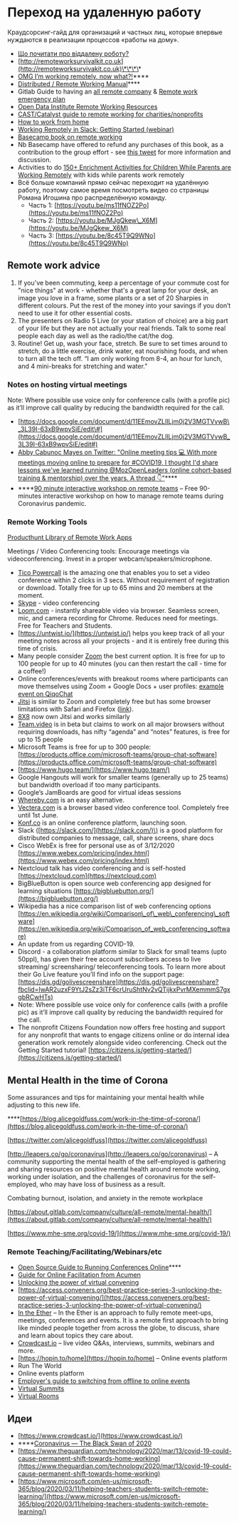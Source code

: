 # Переход на удаленную работу

Краудсорсинг-гайд для организаций и частных лиц, которые впервые нуждаются в реализации процессов «работы на дому».

* [Що почитати про віддалену роботу?](https://www.notion.so/8aae91ba856c492b863dc07a87ac1a0d)
* [http://remoteworksurvivalkit.co.uk](http://remoteworksurvivakit.co.uk)\*\*\*\*
* [OMG I’m working remotely, now what?!](http://omgwfh.com)\*\*\*\*
* [Distributed / Remote Working Manual](https://edgeryders.eu/t/distributed-collaboration-manual/11263)\*\*\*\*
* Gitlab Guide to having an [all remote company](https://about.gitlab.com/company/culture/all-remote/guide/) & [Remote work emergency plan](https://about.gitlab.com/company/culture/all-remote/remote-work-emergency-plan/)
* [Open Data Institute Remote Working Resources](https://docs.google.com/document/d/10TkXOjKVHFwuApo4v2eEbgVVE1l0mf5gOKG8F6T7TO0/edit#heading=h.3fngvdcfo2cs)
* [CAST/Catalyst guide to remote working for charities/nonprofits](https://www.civilsociety.co.uk/voices/how-to-work-remotely-in-a-time-of-coronavirus.html)
* [How to work from home](www.theverge.com/2020/3/11/21171349/remote-work-how-to-home-coronavirus-quarantine-productivity-tips)
* [Working Remotely in Slack: Getting Started \(webinar\)](https://slack.com/events/webinars/working-remotely-in-slack-getting-started)
* [Basecamp book on remote working](https://basecamp.com/books/remote)
* Nb Basecamp have offered to refund any purchases of this book, as a contribution to the group effort - see [this tweet](https://twitter.com/jasonfried/status/1237773562322259970) for more information and discussion. 
* Activities to do [150+ Enrichment Activities for Children While Parents are Working Remotely](https://docs.google.com/spreadsheets/d/1KCFnWreu4v7VoO3NbgP-Qcq2LyE1FvliYSoiTLRY7Qg/edit?usp=sharing) with kids while parents work remotely
* Всё больше компаний прямо сейчас переходит на удалённую работу, поэтому самое время посмотреть видео со страницы Романа Игошина про распределённую команду.
  * Часть 1: [https://youtu.be/ms11fNOZ2Po](https://youtu.be/ms11fNOZ2Po)
  * Часть 2: [https://youtu.be/MJgQkew\_X6M](https://youtu.be/MJgQkew_X6M)
  * Часть 3: [https://youtu.be/8c45T9Q9WNo](https://youtu.be/8c45T9Q9WNo)

## **Remote work advice**

1. If you've been commuting, keep a percentage of your commute cost for "nice things" at work - whether that's a great lamp for your desk, an image you love in a frame, some plants or a set of 20 Sharpies in different colours. Put the rest of the money into your savings if you don’t need to use it for other essential costs.
2. The presenters on Radio 5 Live \(or your station of choice\) are a big part of your life but they are not actually your real friends. Talk to some real people each day as well as the radio/the cat/the dog.
3. Routine! Get up, wash your face, stretch. Be sure to set times around to stretch, do a little exercise, drink water, eat nourishing foods, and when to turn all the tech off. “I am only working from 8-4, an hour for lunch, and 4 mini-breaks for stretching and water.”

### Notes on hosting virtual meetings

Note: Where possible use voice only for conference calls \(with a profile pic\) as it’ll improve call quality by reducing the bandwidth required for the call.

* [https://docs.google.com/document/d/11EEmovZLlILjm0j2V3MGTVvwB\_3L39I-63xB9wpvSiE/edit\#](https://docs.google.com/document/d/11EEmovZLlILjm0j2V3MGTVvwB_3L39I-63xB9wpvSiE/edit#)
* [Abby Cabunoc Mayes on Twitter: "Online meeting tips 💻 With more meetings moving online to prepare for \#COVID19, I thought I'd share lessons we've learned running @MozOpenLeaders \(online cohort-based training & mentorship\) over the years. A thread 👇"](https://twitter.com/abbycabs/status/1237001927734542341)\*\*\*\*
* \*\*\*\*[90 minute interactive workshop on remote teams](https://www.daoleadership.com/managingremoteworkforce/) – Free 90-minutes interactive workshop on how to manage remote teams during Coronavirus pandemic.

### **Remote Working Tools**

[Producthunt Library of Remote Work Apps](https://www.producthunt.com/e/remote-apps)

Meetings / Video Conferencing tools: Encourage meetings via videoconferencing. Invest in a proper webcam/speakers/microphone.

* [Tico Powercall](https://tico.chat/powercall) is the amazing one that enables you to set a video conference within 2 clicks in 3 secs. Without requirement of registration or download. Totally free for up to 65 mins and 20 members at the moment.
* [Skype](https://www.skype.com/en/) - video conferencing
* [Loom.com](https://www.loom.com/) - instantly shareable video via browser. Seamless screen, mic, and camera recording for Chrome. Reduces need for meetings. Free for Teachers and Students.
* [https://untwist.io/](https://untwist.io/) helps you keep track of all your meeting notes across all your projects - and it is entirely free during this time of crisis. 
* Many people consider [Zoom](https://zoom.us) the best current option. It is free for up to 100 people for up to 40 minutes \(you can then restart the call - time for a coffee!\)
* Online conferences/events with breakout rooms where participants can move themselves using Zoom + Google Docs + user profiles: [example event on QiqoChat](https://qiqochat.com/e/bfAzdiJjsPpomrZWrbhELQzJk)
* [Jitsi](http://jitsi.org) is similar to Zoom and completely free but has some browser limitations with Safari and Firefox \([link](https://github.com/jitsi/lib-jitsi-meet/blob/fa24ac5289c5e73b2f5d4fe005cef8f9cfff8268/modules/browser/capabilities.json)\).
* [8X8](http://8x8.com) now own Jitsi and works similarly
* [Team.video](https://team.video) is in beta but claims to work on all major browsers without requiring downloads, has nifty “agenda” and “notes” features, is free for up to 15 people
* Microsoft Teams is free for up to 300 people: [https://products.office.com/microsoft-teams/group-chat-software](https://products.office.com/microsoft-teams/group-chat-software)
* [https://www.hugo.team/](https://www.hugo.team/)
* Google Hangouts will work for smaller teams \(generally up to 25 teams\) but bandwidth overload if too many participants.
* Google’s JamBoards are good for virtual ideas sessions
* [Whereby.com](https://whereby.com/) is an easy alternative.
* [Vectera.com](https://www.vectera.com/) is a browser based video conference tool. Completely free until 1st June.
* [Konf.co](https://konf.co) is an online conference platform, launching soon.
* Slack \([https://slack.com/](https://slack.com/)\) is a good platform for distributed companies to message, call, share screens, share docs 
* Cisco WebEx is free for personal use as of 3/12/2020 [https://www.webex.com/pricing/index.html](https://www.webex.com/pricing/index.html) 
* Nextcloud talk has video conferencing and is self-hosted [https://nextcloud.com](https://nextcloud.com) 
* BigBlueButton is open source web conferencing app designed for learning situations  [https://bigbluebutton.org/](https://bigbluebutton.org/) 
* Wikipedia has a nice comparison list of web conferencing options [https://en.wikipedia.org/wiki/Comparison\_of\_web\_conferencing\_software](https://en.wikipedia.org/wiki/Comparison_of_web_conferencing_software) 
* An update from us regarding COVID-19.
* Discord - a collaboration platform similar to Slack for small teams \(upto 50ppl\), has given their free account subscribers access to live streaming/ screensharing/ teleconferencing tools. To learn more about their Go Live feature you’ll find info on the support page: [https://dis.gd/golivescreenshare](https://dis.gd/golivescreenshare?fbclid=IwAR2uzxF9YtJ2sZz3iTF6crUruShtNv2vQTijkxPvrMXemmmS7gxgbRCwHTs)
* Note: Where possible use voice only for conference calls \(with a profile pic\) as it’ll improve call quality by reducing the bandwidth required for the call.
* The nonprofit Citizens Foundation now offers free hosting and support for any nonprofit that wants to engage citizens online or do internal idea generation work remotely alongside video conferencing. Check out the Getting Started tutorial! [https://citizens.is/getting-started/](https://citizens.is/getting-started/)

## **Mental Health in the time of Corona**

Some assurances and tips for maintaining your mental health while adjusting to this new life.

\*\*\*\*[https://blog.alicegoldfuss.com/work-in-the-time-of-corona/](https://blog.alicegoldfuss.com/work-in-the-time-of-corona/)

[https://twitter.com/alicegoldfuss](https://twitter.com/alicegoldfuss)

[http://leapers.co/go/coronavirus](http://leapers.co/go/coronavirus) – A community supporting the mental health of the self-employed is gathering and sharing resources on positive mental health around remote working, working under isolation, and the challenges of coronavirus for the self-employed, who may have loss of business as a result.

Combating burnout, isolation, and anxiety in the remote workplace

[https://about.gitlab.com/company/culture/all-remote/mental-health/](https://about.gitlab.com/company/culture/all-remote/mental-health/)

[https://www.mhe-sme.org/covid-19/](https://www.mhe-sme.org/covid-19/) 

### **Remote Teaching/Facilitating/Webinars/etc**

* [Open Source Guide to Running Conferences Online](https://www.taxjustice.net/2020/03/05/lessons-learned-from-organising-our-first-virtual-conference/)\*\*\*\*
* [Guide for Online Facilitation from Acumen](https://docs.google.com/document/d/17aRkZbsQtojvitvhVjFxNeByJyS9Ht0UDUbIVv4FMLY/edit#heading=h.kn2blnv7nhky)
* [Unlocking the power of virtual convening](https://access.conveners.org/best-practice-series-3-unlocking-the-power-of-virtual-convening/)
* [https://access.conveners.org/best-practice-series-3-unlocking-the-power-of-virtual-convening/](https://access.conveners.org/best-practice-series-3-unlocking-the-power-of-virtual-convening/)
* [In the Ether](https://intheether.xyz/) – In the Ether is an approach to fully remote meet-ups, meetings, conferences and events. It is a remote first approach to bring like minded people together from across the globe, to discuss, share and learn about topics they care about.
* [Crowdcast.io](https://www.crowdcast.io/) – live video Q&As, interviews, summits, webinars and more.
* [https://hopin.to/home](https://hopin.to/home) – Online events platform
* Run The World
* Online events platform
* [Employer's guide to switching from offline to online events](https://empower.agency/offline-event-into-online-virtual-conference/)
* [Virtual Summits](https://digileaders.com/its-time-for-a-virtual-summit/)
* [Virtual Rooms](https://hubs.mozilla.com)

## 

## Идеи

* [https://www.crowdcast.io/](https://www.crowdcast.io/)
* \*\*\*\*[Coronavirus — The Black Swan of 2020](https://angel.co/re/story/13514)
* [https://www.theguardian.com/technology/2020/mar/13/covid-19-could-cause-permanent-shift-towards-home-working](https://www.theguardian.com/technology/2020/mar/13/covid-19-could-cause-permanent-shift-towards-home-working)
* [https://www.microsoft.com/en-us/microsoft-365/blog/2020/03/11/helping-teachers-students-switch-remote-learning/](https://www.microsoft.com/en-us/microsoft-365/blog/2020/03/11/helping-teachers-students-switch-remote-learning/)

